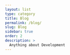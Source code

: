 ```yaml
---
layout: list
type: category
title: Blog
permalink: /blog/
slug: Blog
sidebar: true
order: 2
description: >
  Anything about Development
---
```

